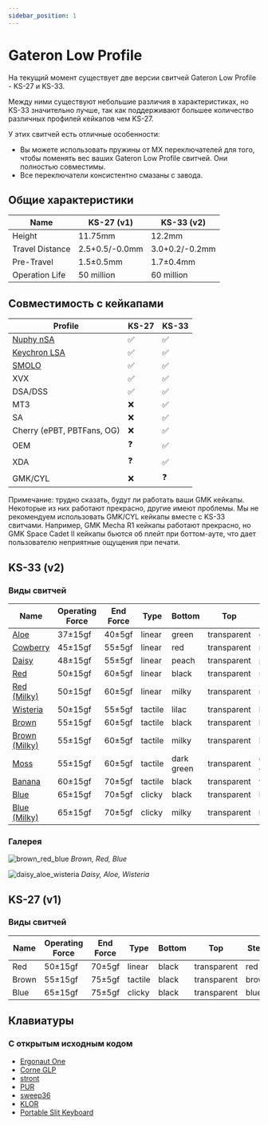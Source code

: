 ```yaml
---
sidebar_position: 1
---
```


# Gateron Low Profile

На текущий момент существует две версии свитчей Gateron Low Profile - KS-27 и KS-33.

Между ними существуют небольшие различия в характеристиках, но KS-33 значительно лучше, так как поддерживают большее количество различных профилей кейкапов чем KS-27.

У этих свитчей есть отличные особенности:
* Вы можете использовать пружины от MX переключателей для того, чтобы поменять вес ваших Gateron Low Profile свитчей. Они полностью совместимы.
* Все переключатели консистентно смазаны с завода.

## Общие характеристики

| Name            | KS-27 (v1)     | KS-33 (v2)     |
| --------------- | -------------- | -------------- |
| Height          | 11.75mm        | 12.2mm         |
| Travel Distance | 2.5+0.5/-0.0mm | 3.0+0.2/-0.2mm |
| Pre-Travel      | 1.5±0.5mm      | 1.7±0.4mm      |
| Operation Life  | 50 million     | 60 million     |

## Совместимость с кейкапами

| Profile                                                                               | KS-27 | KS-33 |
|---------------------------------------------------------------------------------------|-------|-------|
| [Nuphy nSA](https://nuphy.com/collections/keycaps?filter.p.tag=nSA+%28Low-Profile%29) | ✅     | ✅     |
| [Keychron LSA](https://www.keychron.com/collections/keychron-low-profile-keycaps)     | ✅     | ✅     |
| [SMOLO](https://shop.beekeeb.com/product/smolo-low-profile-keycap/)                   | ✅     | ✅     |
| XVX                                                                                   | ✅     | ✅     |
| DSA/DSS                                                                               | ✅     | ✅     |
| MT3                                                                                   | ❌     | ✅     |
| SA                                                                                    | ❌     | ✅     |
| Cherry (ePBT, PBTFans, OG)                                                            | ❌     | ✅     |
| OEM                                                                                   | ❓     | ✅     |
| XDA                                                                                   | ❓     | ✅     |
| GMK/CYL                                                                               | ❌     | ❓     |

Примечание: трудно сказать, будут ли работать ваши GMK кейкапы. Некоторые из них работают прекрасно, другие имеют проблемы. Мы не рекомендуем использовать GMK/CYL кейкапы вместе с KS-33 свитчами. Например, GMK Mecha R1 кейкапы работают прекрасно, но GMK Space Cadet II кейкапы бьются об плейт при боттом-ауте, что дает пользователю неприятные ощущения при печати.

## KS-33 (v2)

### Виды свитчей

| Name                                                                                                                    | Operating Force | End Force | Type    | Bottom     | Top         | Stem       |
|-------------------------------------------------------------------------------------------------------------------------|-----------------|-----------|---------|------------|-------------|------------|
| [Aloe](https://nuphy.com/collections/switches/products/nuphy-aloe-l37-low-profile-switches)                             | 37±15gf         | 40±5gf    | linear  | green      | transparent | green      |
| [Cowberry](https://nuphy.com/collections/switches/products/nuphy-cowberry-l45-low-profile-switches)                     | 45±15gf         | 55±5gf    | linear  | red        | transparent | red        |
| [Daisy](https://nuphy.com/collections/switches/products/nuphy-daisy-l48-low-profile-switches)                           | 48±15gf         | 55±5gf    | linear  | peach      | transparent | peach      |
| [Red](https://www.keychron.com/products/low-profile-gateron-mechanical-switch-set?variant=40122792575065)               | 50±15gf         | 60±5gf    | linear  | black      | transparent | red        |
| [Red (Milky)](https://nuphy.com/collections/switches/products/gateron-low-profile-v2-switches?variant=40519107182701)   | 50±15gf         | 60±5gf    | linear  | milky      | transparent | red        |
| [Wisteria](https://nuphy.com/collections/switches/products/nuphy-wisteria-t55-low-profile-switches)                     | 50±15gf         | 55±5gf    | tactile | lilac      | transparent | lilac      |
| [Brown](https://www.keychron.com/products/low-profile-gateron-mechanical-switch-set?variant=40122792673369)             | 55±15gf         | 60±5gf    | tactile | black      | transparent | brown      |
| [Brown (Milky)](https://nuphy.com/collections/switches/products/gateron-low-profile-v2-switches?variant=40519107215469) | 55±15gf         | 60±5gf    | tactile | milky      | transparent | brown      |
| [Moss](https://nuphy.com/collections/switches/products/nuphy-moss-t60-low-profile-switches)                             | 55±15gf         | 60±5gf    | tactile | dark green | transparent | dark green |
| [Banana](https://www.keychron.com/products/low-profile-gateron-mechanical-switch-set?variant=40587643355225)            | 60±15gf         | 70±5gf    | tactile | black      | transparent | yellow     |
| [Blue](https://www.keychron.com/products/low-profile-gateron-mechanical-switch-set?variant=40122792607833)              | 65±15gf         | 70±5gf    | clicky  | black      | transparent | blue       |
| [Blue (Milky)](https://nuphy.com/collections/switches/products/gateron-low-profile-v2-switches?variant=40519107248237)  | 65±15gf         | 70±5gf    | clicky  | milky      | transparent | blue       |


### Галерея

![brown_red_blue](/img/brown_red_blue.jpg)
*Brown, Red, Blue*

![daisy_aloe_wisteria](/img/daisy_aloe_wisteria.jpg)
*Daisy, Aloe, Wisteria*

## KS-27 (v1)

### Виды свитчей

| Name  | Operating Force | End Force | Type    | Bottom | Top         | Stem  |
| ----- | --------------- | --------- | ------- | ------ | ----------- | ----- |
| Red   | 50±15gf         | 70±5gf    | linear  | black  | transparent | red   |
| Brown | 55±15gf         | 75±5gf    | tactile | black  | transparent | brown |
| Blue  | 65±15gf         | 75±5gf    | clicky  | black  | transparent | blue  |

## Клавиатуры

### С открытым исходным кодом

* [Ergonaut One](https://github.com/ergonautkb/one)
* [Corne GLP](https://github.com/beekeeb/crkbd-glp)
* [stront](https://github.com/zzeneg/stront)
* [PUR](https://github.com/1000eyed/pur)
* [sweep36](https://github.com/sadekbaroudi/sweep36/tree/master)
* [KLOR](https://github.com/sadekbaroudi/KLOR)
* [Portable Slit Keyboard](https://github.com/klesh/pskeeb/tree/main)
